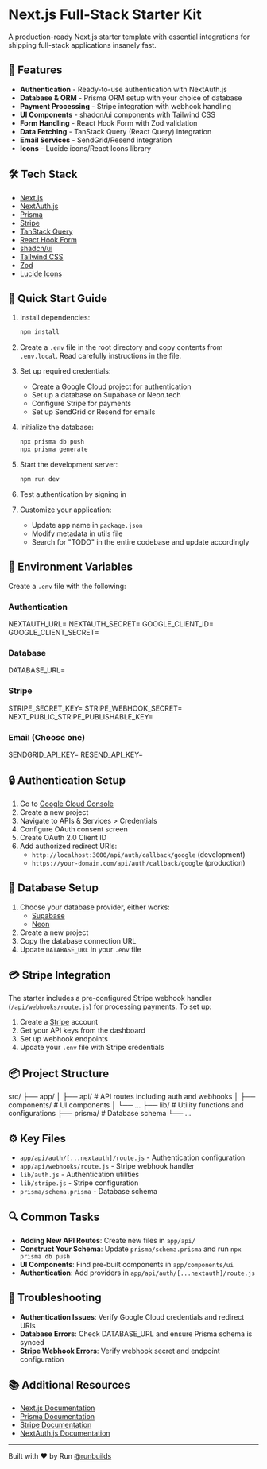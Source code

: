 # Next.js Full-Stack Starter Kit

A production-ready Next.js starter template with essential integrations for shipping full-stack applications insanely fast.

## 🚀 Features

- **Authentication** - Ready-to-use authentication with NextAuth.js
- **Database & ORM** - Prisma ORM setup with your choice of database
- **Payment Processing** - Stripe integration with webhook handling
- **UI Components** - shadcn/ui components with Tailwind CSS
- **Form Handling** - React Hook Form with Zod validation
- **Data Fetching** - TanStack Query (React Query) integration
- **Email Services** - SendGrid/Resend integration
- **Icons** - Lucide icons/React Icons library

## 🛠️ Tech Stack

- [Next.js](https://nextjs.org/)
- [NextAuth.js](https://next-auth.js.org/)
- [Prisma](https://www.prisma.io/)
- [Stripe](https://stripe.com/)
- [TanStack Query](https://tanstack.com/query)
- [React Hook Form](https://react-hook-form.com/)
- [shadcn/ui](https://ui.shadcn.com/)
- [Tailwind CSS](https://tailwindcss.com/)
- [Zod](https://zod.dev/)
- [Lucide Icons](https://lucide.dev/)

## 🚦 Quick Start Guide

1. Install dependencies:

   ```bash
   npm install
   ```

2. Create a `.env` file in the root directory and copy contents from `.env.local`. Read carefully instructions in the file.

3. Set up required credentials:

   - Create a Google Cloud project for authentication
   - Set up a database on Supabase or Neon.tech
   - Configure Stripe for payments
   - Set up SendGrid or Resend for emails

4. Initialize the database:

   ```bash
   npx prisma db push
   npx prisma generate
   ```

5. Start the development server:

   ```bash
   npm run dev
   ```

6. Test authentication by signing in

7. Customize your application:
   - Update app name in `package.json`
   - Modify metadata in utils file
   - Search for "TODO" in the entire codebase and update accordingly

## 📝 Environment Variables

Create a `.env` file with the following:

### Authentication

NEXTAUTH_URL=
NEXTAUTH_SECRET=
GOOGLE_CLIENT_ID=
GOOGLE_CLIENT_SECRET=

### Database

DATABASE_URL=

### Stripe

STRIPE_SECRET_KEY=
STRIPE_WEBHOOK_SECRET=
NEXT_PUBLIC_STRIPE_PUBLISHABLE_KEY=

### Email (Choose one)

SENDGRID_API_KEY=
RESEND_API_KEY=

## 🔒 Authentication Setup

1. Go to [Google Cloud Console](https://console.cloud.google.com/)
2. Create a new project
3. Navigate to APIs & Services > Credentials
4. Configure OAuth consent screen
5. Create OAuth 2.0 Client ID
6. Add authorized redirect URIs:
   - `http://localhost:3000/api/auth/callback/google` (development)
   - `https://your-domain.com/api/auth/callback/google` (production)

## 💾 Database Setup

1. Choose your database provider, either works:
   - [Supabase](https://supabase.com/)
   - [Neon](https://neon.tech/)
2. Create a new project
3. Copy the database connection URL
4. Update `DATABASE_URL` in your `.env` file

## 💳 Stripe Integration

The starter includes a pre-configured Stripe webhook handler (`/api/webhooks/route.js`) for processing payments. To set up:

1. Create a [Stripe](https://stripe.com/) account
2. Get your API keys from the dashboard
3. Set up webhook endpoints
4. Update your `.env` file with Stripe credentials

## 📦 Project Structure

src/
├── app/
│ ├── api/ # API routes including auth and webhooks
│ ├── components/ # UI components
│ └── ...
├── lib/ # Utility functions and configurations
├── prisma/ # Database schema
└── ...

## ⚙️ Key Files

- `app/api/auth/[...nextauth]/route.js` - Authentication configuration
- `app/api/webhooks/route.js` - Stripe webhook handler
- `lib/auth.js` - Authentication utilities
- `lib/stripe.js` - Stripe configuration
- `prisma/schema.prisma` - Database schema

## 🔍 Common Tasks

- **Adding New API Routes**: Create new files in `app/api/`
- **Construct Your Schema**: Update `prisma/schema.prisma` and run `npx prisma db push`
- **UI Components**: Find pre-built components in `app/components/ui`
- **Authentication**: Add providers in `app/api/auth/[...nextauth]/route.js`

## 🐛 Troubleshooting

- **Authentication Issues**: Verify Google Cloud credentials and redirect URIs
- **Database Errors**: Check DATABASE_URL and ensure Prisma schema is synced
- **Stripe Webhook Errors**: Verify webhook secret and endpoint configuration

## 📚 Additional Resources

- [Next.js Documentation](https://nextjs.org/docs)
- [Prisma Documentation](https://www.prisma.io/docs)
- [Stripe Documentation](https://stripe.com/docs)
- [NextAuth.js Documentation](https://next-auth.js.org/getting-started/introduction)

---

Built with ❤️ by Run [@runbuilds](https://runbuilds.xyz)
